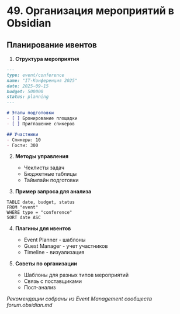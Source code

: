 # 49. Организация мероприятий в Obsidian

## Планирование ивентов

1. **Структура мероприятия**
```markdown
---
type: event/conference
name: "IT-Конференция 2025"
date: 2025-09-15
budget: 500000
status: planning
---

# Этапы подготовки
- [ ] Бронирование площадки
- [ ] Приглашение спикеров

## Участники
- Спикеры: 10
- Гости: 300
```

2. **Методы управления**
   - Чеклисты задач
   - Бюджетные таблицы
   - Таймлайн подготовки

3. **Пример запроса для анализа**
```dataview
TABLE date, budget, status
FROM "event"
WHERE type = "conference"
SORT date ASC
```

4. **Плагины для ивентов**
   - Event Planner - шаблоны
   - Guest Manager - учет участников
   - Timeline - визуализация

5. **Советы по организации**
   - Шаблоны для разных типов мероприятий
   - Связь с поставщиками
   - Пост-анализ

*Рекомендации собраны из Event Management сообществ forum.obsidian.md*